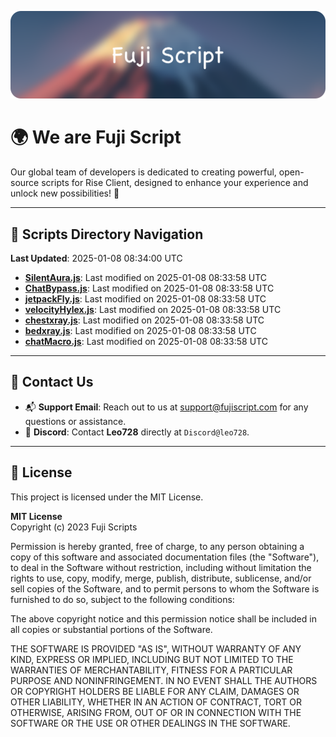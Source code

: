 ![Banner](.github/b.webp)

# 🌍 **We are Fuji Script**

Our global team of developers is dedicated to creating powerful, open-source scripts for Rise Client, designed to enhance your experience and unlock new possibilities! 🌟

---
<!-- SCRIPTS_NAVIGATION_START -->
## 📂 **Scripts Directory Navigation**

**Last Updated**: 2025-01-08 08:34:00 UTC

- **[SilentAura.js](scripts/SilentAura.js)**: Last modified on 2025-01-08 08:33:58 UTC
- **[ChatBypass.js](scripts/ChatBypass.js)**: Last modified on 2025-01-08 08:33:58 UTC
- **[jetpackFly.js](scripts/jetpackFly.js)**: Last modified on 2025-01-08 08:33:58 UTC
- **[velocityHylex.js](scripts/velocityHylex.js)**: Last modified on 2025-01-08 08:33:58 UTC
- **[chestxray.js](scripts/chestxray.js)**: Last modified on 2025-01-08 08:33:58 UTC
- **[bedxray.js](scripts/bedxray.js)**: Last modified on 2025-01-08 08:33:58 UTC
- **[chatMacro.js](scripts/chatMacro.js)**: Last modified on 2025-01-08 08:33:58 UTC

<!-- SCRIPTS_NAVIGATION_END -->

---

## 💬 **Contact Us**  
- 📬 **Support Email**: Reach out to us at [support@fujiscript.com](mailto:support@fujiscript.com) for any questions or assistance.  
- 💬 **Discord**: Contact **Leo728** directly at `Discord@leo728`.

---

## 📜 **License**

This project is licensed under the MIT License.  

**MIT License**  
Copyright (c) 2023 Fuji Scripts  

Permission is hereby granted, free of charge, to any person obtaining a copy of this software and associated documentation files (the "Software"), to deal in the Software without restriction, including without limitation the rights to use, copy, modify, merge, publish, distribute, sublicense, and/or sell copies of the Software, and to permit persons to whom the Software is furnished to do so, subject to the following conditions:  

The above copyright notice and this permission notice shall be included in all copies or substantial portions of the Software.  

THE SOFTWARE IS PROVIDED "AS IS", WITHOUT WARRANTY OF ANY KIND, EXPRESS OR IMPLIED, INCLUDING BUT NOT LIMITED TO THE WARRANTIES OF MERCHANTABILITY, FITNESS FOR A PARTICULAR PURPOSE AND NONINFRINGEMENT. IN NO EVENT SHALL THE AUTHORS OR COPYRIGHT HOLDERS BE LIABLE FOR ANY CLAIM, DAMAGES OR OTHER LIABILITY, WHETHER IN AN ACTION OF CONTRACT, TORT OR OTHERWISE, ARISING FROM, OUT OF OR IN CONNECTION WITH THE SOFTWARE OR THE USE OR OTHER DEALINGS IN THE SOFTWARE.  

